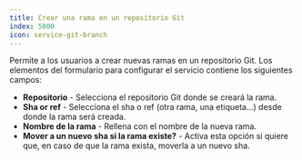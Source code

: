 ```yaml
---
title: Crear una rama en un repositorio Git
index: 5000
icon: service-git-branch
---
```


Permite a los usuarios a crear nuevas ramas en un repositorio Git. Los elementos del formulario para configurar el
servicio contiene los siguientes campos:

- **Repositorio** - Selecciona el repositorio Git donde se creará la rama.
- **Sha or ref** - Selecciona el sha o ref (otra rama, una etiqueta...) desde donde la rama será creada.
- **Nombre de la rama** - Rellena con el nombre de la nueva rama.
- **Mover a un nuevo sha si la rama existe?** - Activa esta opción si quiere que, en caso de que la rama exista, moverla
  a un nuevo sha.
